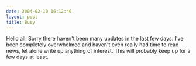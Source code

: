 ```yaml
---
date: 2004-02-10 16:12:49
layout: post
title: Busy
---
```


Hello all. Sorry there haven't been many updates in the last few days.  I've been completely overwhelmed and haven't even really had time to read news, let alone write up anything of interest. This will probably keep up for a few days at least.
